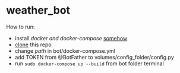 # weather_bot

How to run:

- install *docker and docker-compose* [somehow](https://docs.docker.com/compose/install/)
- [clone](https://docs.github.com/en/desktop/contributing-and-collaborating-using-github-desktop/adding-and-cloning-repositories/cloning-a-repository-from-github-to-github-desktop) this repo 
- change *path* in bot/docker-compose.yml
- add TOKEN from @BotFather to volumes/config_folder/config.py
- run `sudo docker-compose up --build` from bot folder terminal
